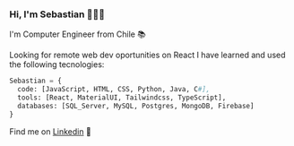 ### Hi, I'm Sebastian 👋👨‍💻

I'm Computer Engineer from Chile 📚

Looking for remote web dev oportunities on React
I have learned and used the following tecnologies:

```python
Sebastian = {
  code: [JavaScript, HTML, CSS, Python, Java, C#],
  tools: [React, MaterialUI, Tailwindcss, TypeScript],
  databases: [SQL_Server, MySQL, Postgres, MongoDB, Firebase]
}
```

Find me on [Linkedin](https://www.linkedin.com/in/sebastian-nu%C3%B1ez-869553161) 💼

<!--
**Wes137/Wes137** is a ✨ _special_ ✨ repository because its `README.md` (this file) appears on your GitHub profile.

Here are some ideas to get you started:

- 🔭 I’m currently working on ...
- 🌱 I’m currently learning ...
- 👯 I’m looking to collaborate on ...
- 🤔 I’m looking for help with ...
- 💬 Ask me about ...
- 📫 How to reach me: ...
- 😄 Pronouns: ...
- ⚡ Fun fact: ...
-->
